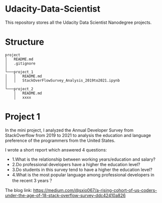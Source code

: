 # Udacity-Data-Scientist
This repository stores all the Udacity Data Scientist Nanodegree projects.
# Structure
```
project
│   README.md
│   .gitignore
│
└───project_1
│   │   README.md
│   │   StackOverFlowSurvey_Analysis_2019to2021.ipynb
│   
└───project_2
    │   README.md
    │   xxxx
```
# Project 1

In the mini project, I analyzed the Annual Developer Survey from StackOverflow from 2019 to 2021 to analysis the education and language preference of the programmers from the United States.

I wrote a short report which answered 4 questions:

- 1.What is the relationship between working years/education and salary?
- 2.Do professional developers have a higher the education level?
- 3.Do students in this survey tend to have a higher the education level?
- 4.What is the most popular language among professional developers in the recent 3 years？

The blog link: https://medium.com/@sxio067/a-rising-cohort-of-us-coders-under-the-age-of-18-stack-overflow-survey-ddc42410a826
